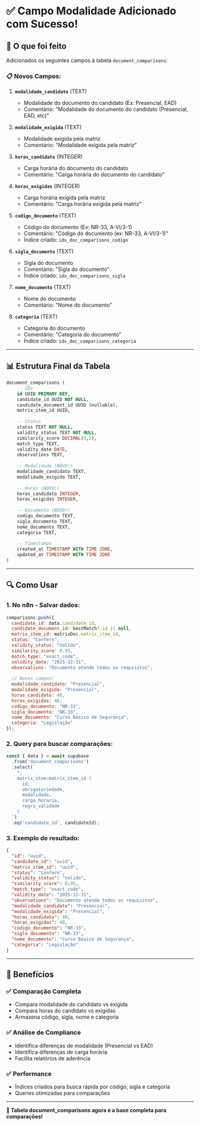 # ✅ Campo Modalidade Adicionado com Sucesso!

## 🎯 O que foi feito

Adicionados os seguintes campos à tabela `document_comparisons`:

### 📋 **Novos Campos:**

1. **`modalidade_candidato`** (TEXT)
   - Modalidade do documento do candidato (Ex: Presencial, EAD)
   - Comentário: "Modalidade do documento do candidato (Presencial, EAD, etc)"

2. **`modalidade_exigida`** (TEXT)
   - Modalidade exigida pela matriz
   - Comentário: "Modalidade exigida pela matriz"

3. **`horas_candidato`** (INTEGER)
   - Carga horária do documento do candidato
   - Comentário: "Carga horária do documento do candidato"

4. **`horas_exigidas`** (INTEGER)
   - Carga horária exigida pela matriz
   - Comentário: "Carga horária exigida pela matriz"

5. **`codigo_documento`** (TEXT)
   - Código do documento (Ex: NR-33, A-VI/3-1)
   - Comentário: "Código do documento (ex: NR-33, A-VI/3-1)"
   - Índice criado: `idx_doc_comparisons_codigo`

6. **`sigla_documento`** (TEXT)
   - Sigla do documento
   - Comentário: "Sigla do documento"
   - Índice criado: `idx_doc_comparisons_sigla`

7. **`nome_documento`** (TEXT)
   - Nome do documento
   - Comentário: "Nome do documento"

8. **`categoria`** (TEXT)
   - Categoria do documento
   - Comentário: "Categoria do documento"
   - Índice criado: `idx_doc_comparisons_categoria`

---

## 📊 Estrutura Final da Tabela

```sql
document_comparisons (
    -- IDs
    id UUID PRIMARY KEY,
    candidate_id UUID NOT NULL,
    candidate_document_id UUID (nullable),
    matrix_item_id UUID,
    
    -- Status
    status TEXT NOT NULL,
    validity_status TEXT NOT NULL,
    similarity_score DECIMAL(5,2),
    match_type TEXT,
    validity_date DATE,
    observations TEXT,
    
    -- Modalidade (NOVO!)
    modalidade_candidato TEXT,
    modalidade_exigida TEXT,
    
    -- Horas (NOVO!)
    horas_candidato INTEGER,
    horas_exigidas INTEGER,
    
    -- Documento (NOVO!)
    codigo_documento TEXT,
    sigla_documento TEXT,
    nome_documento TEXT,
    categoria TEXT,
    
    -- Timestamps
    created_at TIMESTAMP WITH TIME ZONE,
    updated_at TIMESTAMP WITH TIME ZONE
)
```

---

## 🔍 Como Usar

### **1. No n8n - Salvar dados:**

```javascript
comparisons.push({
  candidate_id: data.candidate_id,
  candidate_document_id: bestMatch?.id || null,
  matrix_item_id: matrixDoc.matrix_item_id,
  status: "Confere",
  validity_status: "Valido",
  similarity_score: 0.95,
  match_type: "exact_code",
  validity_date: "2025-12-31",
  observations: "Documento atende todos os requisitos",
  
  // Novos campos!
  modalidade_candidato: "Presencial",
  modalidade_exigida: "Presencial",
  horas_candidato: 40,
  horas_exigidas: 40,
  codigo_documento: "NR-33",
  sigla_documento: "NR-33",
  nome_documento: "Curso Básico de Segurança",
  categoria: "Legislação"
});
```

### **2. Query para buscar comparações:**

```typescript
const { data } = await supabase
  .from('document_comparisons')
  .select(`
    *,
    matrix_item:matrix_item_id (
      id,
      obrigatoriedade,
      modalidade,
      carga_horaria,
      regra_validade
    )
  `)
  .eq('candidate_id', candidateId);
```

### **3. Exemplo de resultado:**

```json
{
  "id": "uuid",
  "candidate_id": "uuid",
  "matrix_item_id": "uuid",
  "status": "Confere",
  "validity_status": "Valido",
  "similarity_score": 0.95,
  "match_type": "exact_code",
  "validity_date": "2025-12-31",
  "observations": "Documento atende todos os requisitos",
  "modalidade_candidato": "Presencial",
  "modalidade_exigida": "Presencial",
  "horas_candidato": 40,
  "horas_exigidas": 40,
  "codigo_documento": "NR-33",
  "sigla_documento": "NR-33",
  "nome_documento": "Curso Básico de Segurança",
  "categoria": "Legislação"
}
```

---

## 🎯 Benefícios

### ✅ **Comparação Completa**
- Compara modalidade do candidato vs exigida
- Compara horas do candidato vs exigidas
- Armazena código, sigla, nome e categoria

### ✅ **Análise de Compliance**
- Identifica diferenças de modalidade (Presencial vs EAD)
- Identifica diferenças de carga horária
- Facilita relatórios de aderência

### ✅ **Performance**
- Índices criados para busca rápida por código, sigla e categoria
- Queries otimizadas para comparações

---

**🎉 Tabela document_comparisons agora é a base completa para comparações!**

